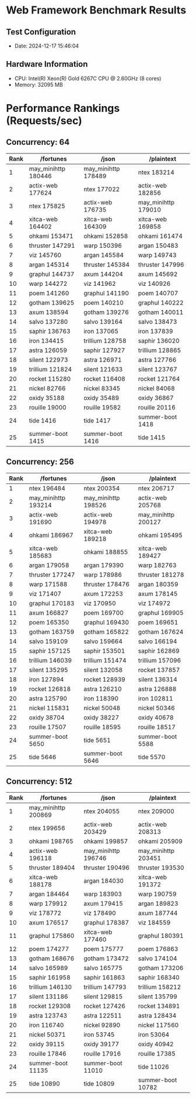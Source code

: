 # Web Framework Benchmark Results

## Test Configuration

- Date: 2024-12-17 15:46:04
## Hardware Information
- CPU: Intel(R) Xeon(R) Gold 6267C CPU @ 2.60GHz (8 cores)
- Memory: 32095 MB

# Performance Rankings (Requests/sec)

## Concurrency: 64

| Rank | /fortunes | /json | /plaintext |
|------|-----------------|-----------------|-----------------|
|    1 | may_minihttp    180446 | may_minihttp    178489 | ntex         183214 |
|    2 | actix-web    177624 | ntex         177022 | actix-web    182856 |
|    3 | ntex         175825 | actix-web    176735 | may_minihttp    179010 |
|    4 | xitca-web    164402 | xitca-web    164309 | xitca-web    169858 |
|    5 | ohkami       153471 | ohkami       152858 | ohkami       161474 |
|    6 | thruster     147291 | warp         150396 | argan        150483 |
|    7 | viz          145760 | argan        145584 | warp         149743 |
|    8 | argan        145314 | thruster     145384 | thruster     147996 |
|    9 | graphul      144737 | axum         144204 | axum         145692 |
|   10 | warp         144272 | viz          141962 | viz          140926 |
|   11 | poem         141260 | graphul      141190 | poem         140707 |
|   12 | gotham       139625 | poem         140210 | graphul      140222 |
|   13 | axum         138594 | gotham       139276 | gotham       140011 |
|   14 | salvo        137280 | salvo        139164 | salvo        138473 |
|   15 | saphir       136763 | iron         137065 | iron         137839 |
|   16 | iron         134415 | trillium     128758 | saphir       136020 |
|   17 | astra        126059 | saphir       127927 | trillium     128865 |
|   18 | silent       122973 | astra        126971 | astra        127766 |
|   19 | trillium     121824 | silent       121633 | silent       123767 |
|   20 | rocket       115280 | rocket       116408 | rocket       121764 |
|   21 | nickel        82766 | nickel        83345 | nickel        84068 |
|   22 | oxidy         35188 | oxidy         35489 | oxidy         36867 |
|   23 | rouille       19000 | rouille       19582 | rouille       20116 |
|   24 | tide           1416 | tide           1417 | summer-boot      1418 |
|   25 | summer-boot      1415 | summer-boot      1416 | tide           1415 |

## Concurrency: 256

| Rank | /fortunes | /json | /plaintext |
|------|-----------------|-----------------|-----------------|
|    1 | ntex         196484 | ntex         200354 | ntex         206717 |
|    2 | may_minihttp    193214 | may_minihttp    198526 | actix-web    205768 |
|    3 | actix-web    191690 | actix-web    194978 | may_minihttp    200127 |
|    4 | ohkami       186967 | xitca-web    189218 | ohkami       195495 |
|    5 | xitca-web    185683 | ohkami       188855 | xitca-web    189427 |
|    6 | argan        179058 | argan        179390 | warp         182763 |
|    7 | thruster     177247 | warp         178986 | thruster     181278 |
|    8 | warp         171588 | thruster     178476 | argan        180359 |
|    9 | viz          171407 | axum         172253 | axum         178145 |
|   10 | graphul      170183 | viz          170950 | viz          174972 |
|   11 | axum         166827 | poem         169700 | graphul      169905 |
|   12 | poem         165350 | graphul      169430 | poem         169651 |
|   13 | gotham       163759 | gotham       165822 | gotham       167624 |
|   14 | salvo        159109 | salvo        159664 | salvo        166194 |
|   15 | saphir       157125 | saphir       153501 | saphir       162869 |
|   16 | trillium     146039 | trillium     151474 | trillium     157096 |
|   17 | silent       135295 | silent       132058 | rocket       137857 |
|   18 | iron         127894 | rocket       128939 | silent       136314 |
|   19 | rocket       126818 | astra        126210 | astra        126888 |
|   20 | astra        125790 | iron         118390 | iron         102811 |
|   21 | nickel       115831 | nickel        50048 | nickel        50346 |
|   22 | oxidy         38704 | oxidy         38227 | oxidy         40678 |
|   23 | rouille       17507 | rouille       18595 | rouille       18517 |
|   24 | summer-boot      5650 | tide           5651 | summer-boot      5588 |
|   25 | tide           5646 | summer-boot      5646 | tide           5570 |

## Concurrency: 512

| Rank | /fortunes | /json | /plaintext |
|------|-----------------|-----------------|-----------------|
|    1 | may_minihttp    200869 | ntex         204055 | ntex         209000 |
|    2 | ntex         199656 | actix-web    203429 | actix-web    208313 |
|    3 | ohkami       198765 | ohkami       199857 | ohkami       205909 |
|    4 | actix-web    196118 | may_minihttp    196746 | may_minihttp    203451 |
|    5 | thruster     189404 | thruster     190496 | thruster     193530 |
|    6 | xitca-web    188178 | argan        184030 | xitca-web    191372 |
|    7 | argan        184464 | warp         183903 | warp         190759 |
|    8 | warp         179912 | axum         179415 | argan        189823 |
|    9 | viz          178772 | viz          178490 | axum         187744 |
|   10 | axum         176517 | graphul      178387 | viz          184559 |
|   11 | graphul      175860 | xitca-web    177460 | graphul      180391 |
|   12 | poem         174277 | poem         175777 | poem         176863 |
|   13 | gotham       168676 | gotham       173472 | salvo        174104 |
|   14 | salvo        165989 | salvo        165775 | gotham       173206 |
|   15 | saphir       161958 | saphir       161863 | saphir       168340 |
|   16 | trillium     146130 | trillium     147793 | trillium     158212 |
|   17 | silent       131186 | silent       129815 | silent       135799 |
|   18 | rocket       129308 | rocket       127426 | rocket       134891 |
|   19 | astra        123743 | astra        122511 | astra        128434 |
|   20 | iron         116740 | nickel        92890 | nickel       117560 |
|   21 | nickel        50371 | iron          53745 | iron          53064 |
|   22 | oxidy         39115 | oxidy         39177 | oxidy         40942 |
|   23 | rouille       17846 | rouille       17916 | rouille       17385 |
|   24 | summer-boot     11135 | summer-boot     11010 | tide          11026 |
|   25 | tide          10890 | tide          10809 | summer-boot     10782 |
